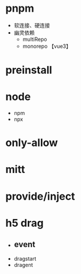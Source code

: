 # pnpm

- 软连接、硬连接
- 幽灵依赖
  - multiRepo
  - monorepo 【vue3】

# preinstall

# node

- npm
- npx

# only-allow

# mitt

# provide/inject

# h5 drag

- event
  -
- dragstart
- dragent
